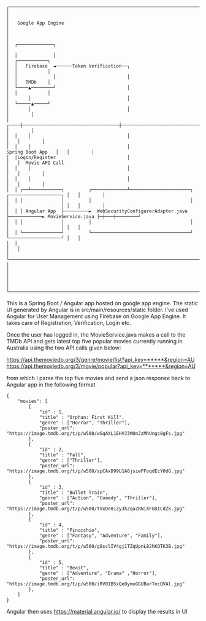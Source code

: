 ```
┌─────────────────────────────────────────────────────────────────────────────────────────────────────────┐
│                                                                                                         │
│   Google App Engine                                                                                     │
│                                                                                                         │
│  ┌─────────────┐                                                                                        │
│  │             │                                                                                        │  ┌───────────┐
│  │   Firebase  ◄──────Token Verification──┐                                                             │  │           │
│  │             │                          │                                                             │  │   TMDb    │
│  └────▲────────┘                          │                                                             │  │           │
│       │                                   │                                                             │  └─────▲─────┘
│       │                                   │                                                             │        │
│  ┌────┼───────────────────────────────────┼─────────────────────────────────────────────────────────┐   │        │
│  │    │                                   │                                                         │   │        │
│  │    │                                   │                                       Spring Boot App   │   │        │
│  │Login/Register                          │                                                         │   │  Movie API Call
│  │    │                                   │                                                         │   │        │
│  │    │                                   │                                                         │   │        │
│  │ ┌──┴───────────┐         ┌─────────────┴──────────────────────┐            ┌───────────────────┐ │   │        │
│  │ │              │         │                                    │            │                   │ │   │        │
│  │ │ Angular App  ├─────────►  WebSecurityConfigurerAdapter.java ├────────────► MovieService.java ├─┼───┼────────┘
│  │ │              │         │                                    │            │                   │ │   │
│  │ └──────────────┘         └────────────────────────────────────┘            └───────────────────┘ │   │
│  │                                                                                                  │   │
│  └──────────────────────────────────────────────────────────────────────────────────────────────────┘   │
│                                                                                                         │
│                                                                                                         │
└─────────────────────────────────────────────────────────────────────────────────────────────────────────┘
```

This is a Spring Boot / Angular app hosted on google app engine. The static UI generated by Angular is in src/main/resources/static folder.
I've used Angular for User Management using Firebase on Google App Engine. It takes care of Registration, Verification, Login etc. 

Once the user has logged in, the MovieService.java makes a call to the TMDb API and gets latest top five popular movies currently running in Australia using the two API calls given below:

https://api.themoviedb.org/3/genre/movie/list?api_key=*****&region=AU
https://api.themoviedb.org/3/movie/popular?api_key=*******&region=AU

from which I parse the top five movies and send a json response back to Angular app in the following format
```
{
	"movies": [
		{
			"id" : 1,
			"title" : "Orphan: First Kill",
			"genre" : ["Horror", "Thriller"],
			"poster_url": "https://image.tmdb.org/t/p/w500/wSqAXL1EHVJ3MOnJzMhUngc8gFs.jpg"
		},
		{
			"id" : 2,
			"title" : "Fall",
			"genre" : ["Thriller"],
			"poster_url": "https://image.tmdb.org/t/p/w500/spCAxD99U1A6jsiePFoqdEcY0dG.jpg"
		},
		{
			"id" : 3,
			"title" : "Bullet Train",
			"genre" : ["Action", "Comedy", "Thriller"],
			"poster_url": "https://image.tmdb.org/t/p/w500/tVxDe01Zy3kZqaZRNiXFGDICdZk.jpg"
		},
		{
			"id" : 4,
			"title" : "Pinocchio",
			"genre" : ["Fantasy", "Adventure", "Family"],
			"poster_url": "https://image.tmdb.org/t/p/w500/g8sclIV4gj1TZqUpnL82hKOTK3B.jpg"
		},
		{
			"id" : 5,
			"title" : "Beast",
			"genre" : ["Adventure", "Drama" ,"Horror"],
			"poster_url": "https://image.tmdb.org/t/p/w500/iRV0IB5xQeOymuGGUBarTecQVAl.jpg"
		},
	]
}
```
Angular then uses https://material.angular.io/ to display the results in UI